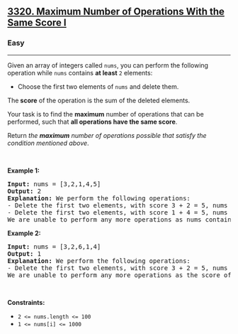 <h2><a href="https://leetcode.com/problems/apply-operations-to-make-string-empty/">3320. Maximum Number of Operations With the Same Score I</a></h2><h3>Easy</h3><hr><p>Given an array of integers called <code>nums</code>, you can perform the following operation while <code>nums</code> contains <strong>at least</strong> <code>2</code> elements:</p>

<ul>
	<li>Choose the first two elements of <code>nums</code> and delete them.</li>
</ul>

<p>The<strong> score</strong> of the operation is the sum of the deleted elements.</p>

<p>Your task is to find the <strong>maximum</strong> number of operations that can be performed, such that <strong>all operations have the same score</strong>.</p>

<p>Return <em>the <strong>maximum</strong> number of operations possible that satisfy the condition mentioned above</em>.</p>

<p>&nbsp;</p>
<p><strong class="example">Example 1:</strong></p>

<pre>
<strong>Input:</strong> nums = [3,2,1,4,5]
<strong>Output:</strong> 2
<strong>Explanation:</strong> We perform the following operations:
- Delete the first two elements, with score 3 + 2 = 5, nums = [1,4,5].
- Delete the first two elements, with score 1 + 4 = 5, nums = [5].
We are unable to perform any more operations as nums contain only 1 element.</pre>

<p><strong class="example">Example 2:</strong></p>

<pre>
<strong>Input:</strong> nums = [3,2,6,1,4]
<strong>Output:</strong> 1
<strong>Explanation:</strong> We perform the following operations:
- Delete the first two elements, with score 3 + 2 = 5, nums = [6,1,4].
We are unable to perform any more operations as the score of the next operation isn&#39;t the same as the previous one.
</pre>

<p>&nbsp;</p>
<p><strong>Constraints:</strong></p>

<ul>
	<li><code>2 &lt;= nums.length &lt;= 100</code></li>
	<li><code>1 &lt;= nums[i] &lt;= 1000</code></li>
</ul>
